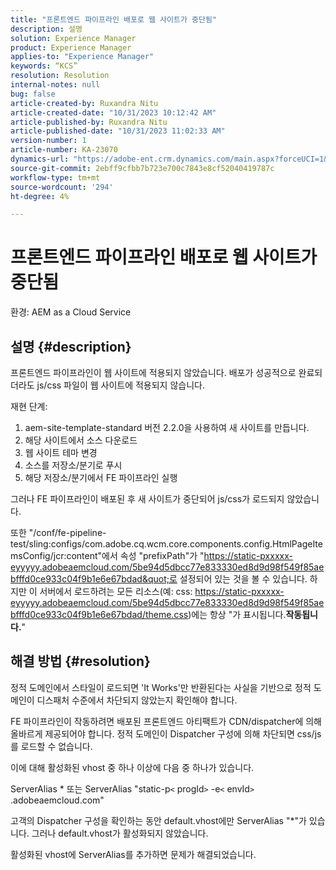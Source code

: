 ```yaml
---
title: "프론트엔드 파이프라인 배포로 웹 사이트가 중단됨"
description: 설명
solution: Experience Manager
product: Experience Manager
applies-to: "Experience Manager"
keywords: “KCS”
resolution: Resolution
internal-notes: null
bug: false
article-created-by: Ruxandra Nitu
article-created-date: "10/31/2023 10:12:42 AM"
article-published-by: Ruxandra Nitu
article-published-date: "10/31/2023 11:02:33 AM"
version-number: 1
article-number: KA-23070
dynamics-url: "https://adobe-ent.crm.dynamics.com/main.aspx?forceUCI=1&pagetype=entityrecord&etn=knowledgearticle&id=898f5e04-d677-ee11-8179-6045bd0061cb"
source-git-commit: 2ebff9cfbb7b723e700c7843e8cf52040419787c
workflow-type: tm+mt
source-wordcount: '294'
ht-degree: 4%

---
```


# 프론트엔드 파이프라인 배포로 웹 사이트가 중단됨


환경:
AEM as a Cloud Service

## 설명 {#description}


프론트엔드 파이프라인이 웹 사이트에 적용되지 않았습니다. 배포가 성공적으로 완료되더라도 js/css 파일이 웹 사이트에 적용되지 않습니다.

재현 단계:

1. aem-site-template-standard 버전 2.2.0을 사용하여 새 사이트를 만듭니다.
2. 해당 사이트에서 소스 다운로드
3. 웹 사이트 테마 변경
4. 소스를 저장소/분기로 푸시
5. 해당 저장소/분기에서 FE 파이프라인 실행


그러나 FE 파이프라인이 배포된 후 새 사이트가 중단되어 js/css가 로드되지 않았습니다.

또한 &quot;/conf/fe-pipeline-test/sling:configs/com.adobe.cq.wcm.core.components.config.HtmlPageItemsConfig/jcr:content&quot;에서 속성 &quot;prefixPath&quot;가 &quot;https://static-pxxxxx-eyyyyy.adobeaemcloud.com/5be94d5dbcc77e833330ed8d9d98f549f85aebfffd0ce933c04f9b1e6e67bdad&quot;로 설정되어 있는 것을 볼 수 있습니다. 하지만 이 서버에서 로드하려는 모든 리소스(예: css: https://static-pxxxxx-eyyyyy.adobeaemcloud.com/5be94d5dbcc77e833330ed8d9d98f549f85aebfffd0ce933c04f9b1e6e67bdad/theme.css)에는 항상 &quot;가 표시됩니다.<b>작동됩니다.</b>&quot;


## 해결 방법 {#resolution}


정적 도메인에서 스타일이 로드되면 &#39;It Works&#39;만 반환된다는 사실을 기반으로 정적 도메인이 디스패처 수준에서 차단되지 않았는지 확인해야 합니다.

FE 파이프라인이 작동하려면 배포된 프론트엔드 아티팩트가 CDN/dispatcher에 의해 올바르게 제공되어야 합니다.
정적 도메인이 Dispatcher 구성에 의해 차단되면 css/js를 로드할 수 없습니다.

이에 대해 활성화된 vhost 중 하나 이상에 다음 중 하나가 있습니다.

ServerAlias \* 또는 ServerAlias &quot;static-p`<` progId`>` -e`<` envId`>` .adobeaemcloud.com&quot;

고객의 Dispatcher 구성을 확인하는 동안 default.vhost에만 ServerAlias &quot;\*&quot;가 있습니다. 그러나 default.vhost가 활성화되지 않았습니다.

활성화된 vhost에 ServerAlias를 추가하면 문제가 해결되었습니다.
